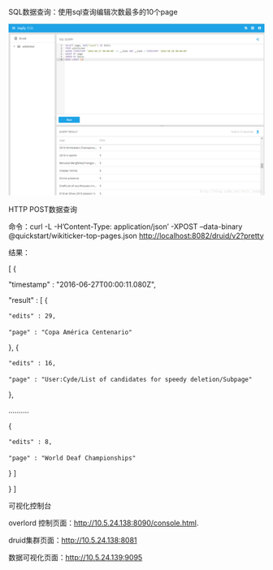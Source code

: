 SQL数据查询：使用sql查询编辑次数最多的10个page

![](/assets/sqlimply.png)

HTTP POST数据查询

命令：curl -L -H’Content-Type: application/json’ -XPOST –data-binary @quickstart/wikiticker-top-pages.json [http://localhost:8082/druid/v2?pretty](http://localhost:8082/druid/v2?pretty)

结果：

\[ {

"timestamp" : "2016-06-27T00:00:11.080Z",

"result" : \[ {

```
"edits" : 29,

"page" : "Copa América Centenario"
```

}, {

```
"edits" : 16,

"page" : "User:Cyde/List of candidates for speedy deletion/Subpage"
```

},

..........

{

```
"edits" : 8,

"page" : "World Deaf Championships"
```

} \]

} \]

可视化控制台

overlord 控制页面：http://10.5.24.138:8090/console.html.

druid集群页面：http://10.5.24.138:8081

数据可视化页面：http://10.5.24.139:9095


